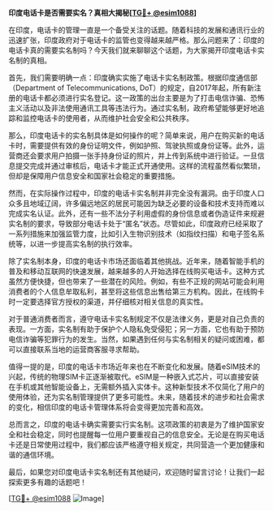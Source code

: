 **印度电话卡是否需要实名？真相大揭秘[[TG💪+ @esim1088](https://t.me/s/esim1088)]**

在印度，电话卡的管理一直是一个备受关注的话题。随着科技的发展和通讯行业的迅速扩张，印度政府对于电话卡的监管也变得越来越严格。那么问题来了：印度的电话卡真的需要实名制吗？今天我们就来聊聊这个话题，为大家揭开印度电话卡实名制的真相。

首先，我们需要明确一点：印度确实实施了电话卡实名制政策。根据印度通信部（Department of Telecommunications, DoT）的规定，自2017年起，所有新注册的电话卡都必须进行实名登记。这一政策的出台主要是为了打击电信诈骗、恐怖主义活动以及非法使用通讯工具等违法行为。通过实名制，政府希望能够更好地追踪和监控电话卡的使用者，从而维护社会安全和公共秩序。

那么，印度电话卡的实名制具体是如何操作的呢？简单来说，用户在购买新的电话卡时，需要提供有效的身份证明文件，例如护照、驾驶执照或身份证等。此外，运营商还会要求用户拍摄一张手持身份证的照片，并上传到系统中进行验证。一旦信息提交完成并通过审核后，电话卡才能正式开通使用。这样的流程虽然看似繁琐，但却是保障用户信息安全和国家社会稳定的重要措施。

然而，在实际操作过程中，印度的电话卡实名制并非完全没有漏洞。由于印度人口众多且地域辽阔，许多偏远地区的居民可能因为缺乏必要的设备和技术支持而难以完成实名认证。此外，还有一些不法分子利用虚假的身份信息或者伪造证件来规避实名制的要求，导致部分电话卡处于“匿名”状态。尽管如此，印度政府已经采取了一系列措施来加强监管力度，比如引入生物识别技术（如指纹扫描）和电子签名系统等，以进一步提高实名制的执行效率。

除了实名制本身，印度的电话卡市场还面临着其他挑战。近年来，随着智能手机的普及和移动互联网的快速发展，越来越多的人开始选择在线购买电话卡。这种方式虽然方便快捷，但也带来了一些潜在的风险。例如，有些不正规的网站可能会利用消费者的个人信息牟取私利，甚至将这些信息出售给第三方机构。因此，在线购卡时一定要选择官方授权的渠道，并仔细核对相关信息的真实性。

对于普通消费者而言，遵守电话卡实名制规定不仅是法律义务，更是对自己负责的表现。一方面，实名制有助于保护个人隐私免受侵犯；另一方面，它也有助于预防电信诈骗等犯罪行为的发生。当然，如果遇到任何与实名制相关的疑问或困难，都可以直接联系当地的运营商客服寻求帮助。

值得一提的是，印度的电话卡市场近年来也在不断变化和发展。随着eSIM技术的兴起，传统的物理SIM卡正逐渐被取代。eSIM是一种嵌入式芯片，可以直接安装在手机或其他智能设备上，无需额外插入实体卡。这种新型技术不仅简化了用户的使用体验，还为实名制管理提供了更多可能性。未来，随着技术的进步和社会需求的变化，相信印度的电话卡管理体系将会变得更加完善和高效。

总而言之，印度的电话卡确实需要实行实名制。这项政策的初衷是为了维护国家安全和社会稳定，同时也提醒每一位用户要重视自己的信息安全。无论是在购买电话卡还是日常使用过程中，我们都应该严格遵守相关规定，共同营造一个更加健康和谐的通信环境。

最后，如果您对印度电话卡实名制还有其他疑问，欢迎随时留言讨论！让我们一起探索更多有趣的话题吧！

[[TG💪+ @esim1088](https://t.me/s/esim1088) ![Image](https://i.postimg.cc/4NQfJmqS/Snipaste-2025-05-13-00-14-12.png)]